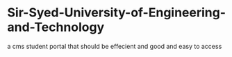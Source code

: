 # Sir-Syed-University-of-Engineering-and-Technology
a cms student portal that should be effecient and good and easy to access
